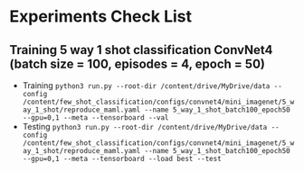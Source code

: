 # Experiments Check List

## Training 5 way 1 shot classification ConvNet4 (batch size = 100, episodes = 4, epoch = 50)
- Training ```python3 run.py --root-dir /content/drive/MyDrive/data --config /content/few_shot_classification/configs/convnet4/mini_imagenet/5_way_1_shot/reproduce_maml.yaml --name 5_way_1_shot_batch100_epoch50 --gpu=0,1 --meta --tensorboard --val```
- Testing ```python3 run.py --root-dir /content/drive/MyDrive/data --config /content/few_shot_classification/configs/convnet4/mini_imagenet/5_way_1_shot/reproduce_maml.yaml --name 5_way_1_shot_batch100_epoch50 --gpu=0,1 --meta --tensorboard --load best --test```
